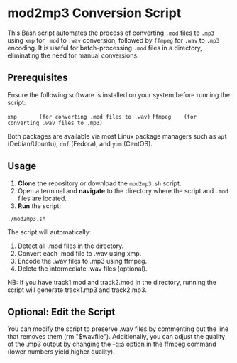 # mod2mp3 Conversion Script

This Bash script automates the process of converting `.mod` files to `.mp3` using `xmp` for `.mod` to `.wav` conversion, followed by `ffmpeg` for `.wav` to `.mp3` encoding. It is useful for batch-processing `.mod` files in a directory, eliminating the need for manual conversions.

## Prerequisites

Ensure the following software is installed on your system before running the script:

`xmp       (for converting .mod files to .wav)`
`ffmpeg    (for converting .wav files to .mp3)`

Both packages are available via most Linux package managers such as `apt` (Debian/Ubuntu), `dnf` (Fedora), and `yum` (CentOS).

## Usage

1. **Clone** the repository or download the `mod2mp3.sh` script.
2. Open a terminal and **navigate** to the directory where the script and `.mod` files are located.
3. **Run** the script:
   
```
./mod2mp3.sh
```

The script will automatically:

1. Detect all .mod files in the directory.
2. Convert each .mod file to .wav using xmp.
3. Encode the .wav files to .mp3 using ffmpeg.
4. Delete the intermediate .wav files (optional).

NB: If you have track1.mod and track2.mod in the directory, running the script will generate track1.mp3 and track2.mp3.

## Optional: Edit the Script

You can modify the script to preserve .wav files by commenting out the line that removes them (rm "$wavfile"). Additionally, you can adjust the quality of the .mp3 output by changing the -q:a option in the ffmpeg command (lower numbers yield higher quality).
